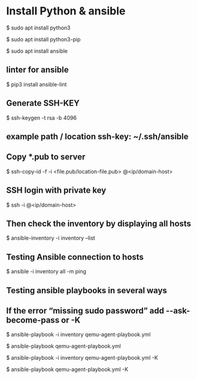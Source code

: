 # Install Python & ansible

$ sudo apt install python3

$ sudo apt install python3-pip

$ sudo apt install ansible

## linter for ansible
$ pip3 install ansible-lint 

## Generate SSH-KEY

$ ssh-keygen -t rsa -b 4096

## example path / location ssh-key: ~/.ssh/ansible

## Copy *.pub to server

$ ssh-copy-id -f -i <file.pub/location-file.pub> <user>@<ip/domain-host>

## SSH login with private key

$ ssh -i <private-key> <user>@<ip/domain-host>

## Then check the inventory by displaying all hosts

$ ansible-inventory -i inventory –list

## Testing Ansible connection to hosts

$ ansible -i inventory all -m ping

## Testing ansible playbooks in several ways

## If the error “missing sudo password” add --ask-become-pass or -K

$ ansible-playbook -i inventory qemu-agent-playbook.yml

$ ansible-playbook qemu-agent-playbook.yml

$ ansible-playbook -i inventory qemu-agent-playbook.yml -K

$ ansible-playbook qemu-agent-playbook.yml -K

